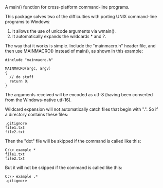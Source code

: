 A main() function for cross-platform command-line programs.

This package solves two of the difficulties with porting UNIX
command-line programs to Windows:

1.  It allows the use of unicode arguments via wmain().
2.  It automatically expands the wildcards * and ?.

The way that it works is simple.  Include the "mainmacro.h" header file,
and then use MAINMACRO() instead of main(), as shown in this example:

    #include "mainmacro.h"
    
    MAINMACRO(argc, argv)
    {
      // do stuff
      return 0;
    }

The arguments received will be encoded as utf-8 (having been converted
from the Windows-native utf-16).

Wildcard expansion will not automatically catch files that begin with ".".
So if a directory contains these files:

    .gitignore
    file1.txt
    file2.txt

Then the "dot" file will be skipped if the command is called like this:

    C:\> example *
    file1.txt
    file2.txt

But it will not be skipped if the command is called like this:

    C:\> example .*
    .gitignore
